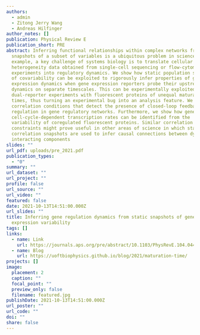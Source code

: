 ```yaml
---
authors:
  - admin
  - Zitong Jerry Wang
  - Andreas Hilfinger
author_notes: []
publication: Physical Review E
publication_short: PRE
abstract: Inferring functional relationships within complex networks from static
  snapshots of a subset of variables is a ubiquitous problem in science. For
  example, a key challenge of systems biology is to translate cellular
  heterogeneity data obtained from single-cell sequencing or flow-cytometry
  experiments into regulatory dynamics. We show how static population snapshots
  of covariability can be exploited to rigorously infer properties of gene
  expression dynamics when gene expression reporters probe their upstream
  dynamics on separate timescales. This can be experimentally exploited in
  dual-reporter experiments with fluorescent proteins of unequal maturation
  times, thus turning an experimental bug into an analysis feature. We derive
  correlation conditions that detect the presence of closed-loop feedback
  regulation in gene regulatory networks. Furthermore, we show how genes with
  cell-cycle-dependent transcription rates can be identified from the
  variability of coregulated fluorescent proteins. Similar correlation
  constraints might prove useful in other areas of science in which static
  correlation snapshots are used to infer causal connections between dynamically
  interacting components
slides: ""
url_pdf: uploads/pre_2021.pdf
publication_types:
  - "0"
summary: ""
url_dataset: ""
url_project: ""
profile: false
url_source: ""
url_video: ""
featured: false
date: 2021-10-13T14:51:00.000Z
url_slides: ""
title: Inferring gene regulation dynamics from static snapshots of gene
  expression variability
tags: []
links:
  - name: Link
    url: https://journals.aps.org/pre/abstract/10.1103/PhysRevE.104.044406
  - name: Blog
    url: https://uoftbiophysics.github.io/blog/2021/maturation-time/
projects: []
image:
  placement: 2
  caption: ""
  focal_point: ""
  preview_only: false
  filename: featured.jpg
publishDate: 2021-10-13T14:51:00.000Z
url_poster: ""
url_code: ""
doi: ""
share: false
---
```

